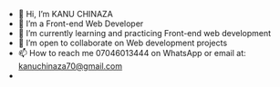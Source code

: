 - 👋 Hi, I’m KANU CHINAZA
- 👀 I’m a Front-end Web Developer
- 🌱 I’m currently learning and practicing Front-end web development
- 💞️ I’m open to collaborate on Web development projects
- 📫 How to reach me 07046013444 on WhatsApp or email at: kanuchinaza70@gmail.com
- 

<!---
Naza-Kanu7/Naza-Kanu7 is a ✨ special ✨ repository because its `README.md` (this file) appears on your GitHub profile.
You can click the Preview link to take a look at your changes.
--->
